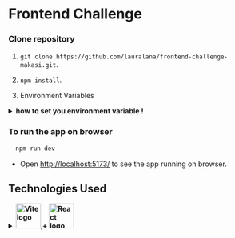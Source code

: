 # Frontend Challenge

### Clone repository

1. `git clone https://github.com/lauralana/frontend-challenge-makasi.git`.

2. `npm install`.

3. Environment Variables 

<details>
<summary>
    <strong>
      how to set you environment variable !
    </strong>
  </summary>
To run this application, you will need to set up a GitHub token for API requests!

Follow these steps:

<strong>Create a GitHub Token:</strong>
- Go to GitHub Settings > Developer Settings > Personal access tokens.
- Give your token a descriptive name.
(Select the scopes you need. For this application, the default scopes are sufficient.)
- Click "Generate token" and copy the generated token.
- Set Up Your .env File:

In the root directory of the project, create a `.env` file.

There is an `env.example` file in the project that you can use as a template. Rename it to .env or copy its contents into your new .env file.

Add your GitHub token to the .env file as follows:

`VITE_GITHUB_TOKEN=your_github_token_here`

This token is necessary for making authenticated requests to the GitHub API. Without this token, the application will not be able to fetch data from GitHub.

<details>
  <summary>
    <strong>Why Add a Token to a Public API ?</strong>
  </summary>
Although the GitHub API is public, it imposes rate limits on the number of requests you can make in an hour. By using a personal access token, you can increase this limit, allowing for more requests within the same time period. Additionally, an authenticated token ensures more reliable access and reduces the risk of hitting rate limits during development and use. This token also helps to secure your requests, providing a layer of authentication to your API interactions.
</details>

</details>

### To run the app on browser

```bash
  npm run dev
```

- Open [http://localhost:5173/](http://localhost:5173/) to see the app running on browser.

<h2> Technologies Used </h2>
<details>
  <summary>
    <strong>
      <a href="https://vitejs.dev" target="_blank">
          <img src='https://miro.medium.com/v2/resize:fit:640/1*InZw9eeTPgLEanlETUStKw.png' className="logo" alt="Vite logo" style="width: 50px;"/>
       </a>
       +
      <a href="https://react.dev" target="_blank">
         <img src='https://encrypted-tbn0.gstatic.com/images?q=tbn:ANd9GcQz34OmNVyIMh1rguNfXC3MBk7Qq3DTduJVVg&s' className="logo react" alt="React logo" style="width: 50px;"/>
      </a>
    </strong>
  </summary>

<br/>

<strong>Vite + React + TypeScript</strong>

- The application was configured with Vite as the build tool because of its extremely fast startup and instant reloading during development. This provided an agile and efficient development flow, especially for React-based projects.

<strong>TypeScript</strong>

- TypeScript was chosen to provide strong typing capabilities throughout the application, ensuring more reliable code and easier collaboration in a team environment.

<strong>Mantine UI</strong>

- Mantine UI was selected for its rich set of customizable React components, which enabled rapid prototyping and ensured consistent design patterns across the application.

<strong>Axios</strong>

- Axios was integrated for handling HTTP requests due to its simplicity, promise-based API, and ability to intercept requests and responses, making it suitable for communicating with APIs like GitHub's.

<strong>@tabler/icons-react</strong>

- @tabler/icons-react was utilized for its extensive collection of high-quality icons, offering flexibility and ease of use in integrating icons across various components.

